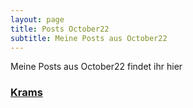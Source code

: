 ```yaml
---
layout: page
title: Posts October22
subtitle: Meine Posts aus October22
---
```


Meine Posts aus October22 findet ihr hier

### [Krams](October22/first-wallpaper "Versuche es doch mal")
